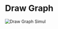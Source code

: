 # Draw Graph
![Draw Graph Simul](https://user-images.githubusercontent.com/76048647/141135870-08406f65-b5d4-4ae6-ad2c-9507c161d201.gif)

## 
